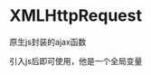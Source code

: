 # XMLHttpRequest
原生js封装的ajax函数

引入js后即可使用，他是一个全局变量

<script>
/*用法*/
linAjax({
    type:'post',
    url:'package.json',
    data:'',
    timeout:'',
    success:function(data){
        console.log(data);
    },
    error:function(data){
        console.log('hehe');
    }
});
/*end*/
</script>
